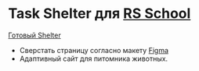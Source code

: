 # Task Shelter для [RS School](https://github.com/rolling-scopes-school/tasks/blob/master/tasks/shelter/shelter.md)

[Готовый Shelter](https://github.com/rolling-scopes-school/tasks/blob/master/tasks/shelter/shelter.md)

- Сверстать страницу согласно макету [Figma](https://www.figma.com/file/Yk6EnbY63FyG2PJTFkJDMh/shelter)
- Адаптивный сайт для питомника животных.
